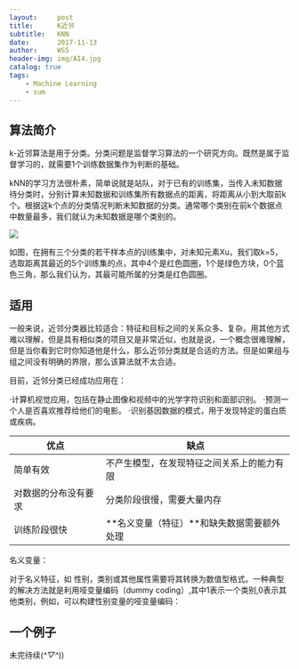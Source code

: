 ```yaml
---
layout:     post
title:      K近邻
subtitle:   KNN
date:       2017-11-13
author:     WSS
header-img: img/AI4.jpg
catalog: true
tags:
    - Machine Learning
    - sum
---
```


## 算法简介 ##

k-近邻算法是用于分类。分类问题是监督学习算法的一个研究方向。既然是属于监督学习的，就需要1个训练数据集作为判断的基础。

kNN的学习方法很朴素，简单说就是站队，对于已有的训练集，当传入未知数据待分类时，分别计算未知数据和训练集所有数据点的距离，将距离从小到大取前k个。根据这k个点的分类情况判断未知数据的分类。通常哪个类别在前k个数据点中数量最多，我们就认为未知数据是哪个类别的。

![](http://oyug2kd6x.bkt.clouddn.com//MachineLearning/KNNMachineLearingKNN.jpg)

如图，在拥有三个分类的若干样本点的训练集中，对未知元素Xu，我们取k=5，选取距离其最近的5个训练集的点，其中4个是红色圆圈，1个是绿色方块，0个蓝色三角，那么我们认为，其最可能所属的分类是红色圆圈。

## 适用 ##

一般来说，近邻分类器比较适合：特征和目标之间的关系众多、复杂。用其他方式难以理解，但是具有相似类的项目又是非常近似，也就是说，一个概念很难理解，但是当你看到它时你知道他是什么，那么近邻分类就是合适的方法。但是如果组与组之间没有明确的界限，那么该算法就不太合适。

目前，近邻分类已经成功应用在：

·计算机视觉应用，包括在静止图像和视频中的光学字符识别和面部识别。
·预测一个人是否喜欢推荐给他们的电影。
·识别基因数据的模式，用于发现特定的蛋白质或疾病。

优点 | 缺点
---- | ---
简单有效 | 不产生模型，在发现特征之间关系上的能力有限
对数据的分布没有要求 |  分类阶段很慢，需要大量内存
训练阶段很快 |  **名义变量（特征）**和缺失数据需要额外处理

名义变量：

对于名义特征，如 性别，类别或其他属性需要将其转换为数值型格式。一种典型的解决方法就是利用哑变量编码（dummy coding）,其中1表示一个类别,0表示其他类别，例如，可以构建性别变量的哑变量编码：

## 一个例子 ##

未完待续(*^▽^*))